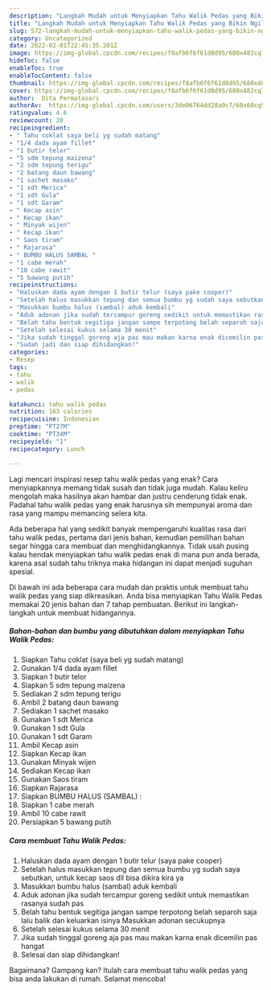 ```yaml
---
description: "Langkah Mudah untuk Menyiapkan Tahu Walik Pedas yang Bikin Ngiler"
title: "Langkah Mudah untuk Menyiapkan Tahu Walik Pedas yang Bikin Ngiler"
slug: 572-langkah-mudah-untuk-menyiapkan-tahu-walik-pedas-yang-bikin-ngiler
category: Uncategorized
date: 2022-02-01T22:45:35.201Z
image: https://img-global.cpcdn.com/recipes/f8afb6f6f61d8d95/680x482cq70/tahu-walik-pedas-foto-resep-utama.jpg
hideToc: false
enableToc: true
enableTocContent: false
thumbnail: https://img-global.cpcdn.com/recipes/f8afb6f6f61d8d95/680x482cq70/tahu-walik-pedas-foto-resep-utama.jpg
cover: https://img-global.cpcdn.com/recipes/f8afb6f6f61d8d95/680x482cq70/tahu-walik-pedas-foto-resep-utama.jpg
author:  Dita Permatasari
authorAv:  https://img-global.cpcdn.com/users/3de06764dd28a0c7/60x60cq50/avatar.jpg
ratingvalue: 4.6
reviewcount: 20
recipeingredient:
- " Tahu coklat saya beli yg sudah matang"
- "1/4 dada ayam fillet"
- "1 butir telor"
- "5 sdm tepung maizena"
- "2 sdm tepung terigu"
- "2 batang daun bawang"
- "1 sachet masako"
- "1 sdt Merica"
- "1 sdt Gula"
- "1 sdt Garam"
- " Kecap asin"
- " Kecap ikan"
- " Minyak wijen"
- " Kecap ikan"
- " Saos tiram"
- " Rajarasa"
- " BUMBU HALUS SAMBAL "
- "1 cabe merah"
- "10 cabe rawit"
- "5 bawang putih"
recipeinstructions:
- "Haluskan dada ayam dengan 1 butir telur (saya pake cooper)"
- "Setelah halus masukkan tepung dan semua bumbu yg sudah saya sebutkan, untuk kecap saos dll bisa dikira kira ya"
- "Masukkan bumbu halus (sambal) aduk kembali"
- "Aduk adonan jika sudah tercampur goreng sedikit untuk memastikan rasanya sudah pas"
- "Belah tahu bentuk segitiga jangan sampe terpotong belah separoh saja lalu balik dan keluarkan isinya Masukkan adonan secukupnya"
- "Setelah selesai kukus selama 30 menit"
- "Jika sudah tinggal goreng aja pas mau makan karna enak dicemilin pas hangat"
- "Sudah jadi dan siap dihidangkan!"
categories:
- Resep
tags:
- tahu
- walik
- pedas

katakunci: tahu walik pedas 
nutrition: 163 calories
recipecuisine: Indonesian
preptime: "PT27M"
cooktime: "PT34M"
recipeyield: "1"
recipecategory: Lunch

---
```



Lagi mencari inspirasi resep tahu walik pedas yang enak? Cara menyiapkannya memang tidak susah dan tidak juga mudah. Kalau keliru mengolah maka hasilnya akan hambar dan justru cenderung tidak enak. Padahal tahu walik pedas yang enak harusnya sih mempunyai aroma dan rasa yang mampu memancing selera kita.




Ada beberapa hal yang sedikit banyak mempengaruhi kualitas rasa dari tahu walik pedas, pertama dari jenis bahan, kemudian pemilihan bahan segar hingga cara membuat dan menghidangkannya. Tidak usah pusing kalau hendak menyiapkan tahu walik pedas enak di mana pun anda berada, karena asal sudah tahu triknya maka hidangan ini dapat menjadi suguhan spesial.


Di bawah ini ada beberapa cara mudah dan praktis untuk membuat tahu walik pedas yang siap dikreasikan. Anda bisa menyiapkan Tahu Walik Pedas memakai 20 jenis bahan dan 7 tahap pembuatan. Berikut ini langkah-langkah untuk membuat hidangannya.

<!--inarticleads1-->

##### Bahan-bahan dan bumbu yang dibutuhkan dalam menyiapkan Tahu Walik Pedas:

1. Siapkan  Tahu coklat (saya beli yg sudah matang)
1. Gunakan 1/4 dada ayam fillet
1. Siapkan 1 butir telor
1. Siapkan 5 sdm tepung maizena
1. Sediakan 2 sdm tepung terigu
1. Ambil 2 batang daun bawang
1. Sediakan 1 sachet masako
1. Gunakan 1 sdt Merica
1. Gunakan 1 sdt Gula
1. Gunakan 1 sdt Garam
1. Ambil  Kecap asin
1. Siapkan  Kecap ikan
1. Gunakan  Minyak wijen
1. Sediakan  Kecap ikan
1. Gunakan  Saos tiram
1. Siapkan  Rajarasa
1. Siapkan  BUMBU HALUS (SAMBAL) :
1. Siapkan 1 cabe merah
1. Ambil 10 cabe rawit
1. Persiapkan 5 bawang putih




<!--inarticleads2-->

##### Cara membuat Tahu Walik Pedas:

1. Haluskan dada ayam dengan 1 butir telur (saya pake cooper)
1. Setelah halus masukkan tepung dan semua bumbu yg sudah saya sebutkan, untuk kecap saos dll bisa dikira kira ya
1. Masukkan bumbu halus (sambal) aduk kembali
1. Aduk adonan jika sudah tercampur goreng sedikit untuk memastikan rasanya sudah pas
1. Belah tahu bentuk segitiga jangan sampe terpotong belah separoh saja lalu balik dan keluarkan isinya Masukkan adonan secukupnya
1. Setelah selesai kukus selama 30 menit
1. Jika sudah tinggal goreng aja pas mau makan karna enak dicemilin pas hangat
1. Selesai dan siap dihidangkan!



Bagaimana? Gampang kan? Itulah cara membuat tahu walik pedas yang bisa anda lakukan di rumah. Selamat mencoba!
